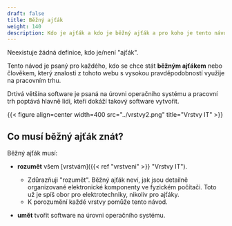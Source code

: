 ```yaml
---
draft: false
title: Běžný ajťák
weight: 140
description: Kdo je ajťák a kdo je běžný ajťák a pro koho je tento návod
---
```


Neexistuje žádná definice, kdo je/není "ajťák".

Tento návod je psaný pro každého, kdo se chce stát **běžným ajťákem** nebo člověkem, který znalosti z tohoto webu s vysokou pravděpodobností využije na pracovním trhu.

Drtivá většína software je psaná na úrovni operačního systému a pracovní trh poptává hlavně lidi, kteří dokáží takový software vytvořit.

{{< figure align=center width=400 src="../vrstvy2.png" title="Vrstvy IT" >}}

## Co musí běžný ajťák znát?

Běžný ajťák musí:

- **rozumět** všem [vrstvám]({{< ref "vrstveni" >}} "Vrstvy IT").
  - Zdůrazňuji "rozumět". Běžný ajťák neví, jak jsou detailně organizované elektronické komponenty ve fyzickém počítači. Toto už je spíš obor pro elektrotechniky, nikoliv pro ajťáky.
  - K porozumění každé vrstvy pomůže tento návod.

- **umět** tvořit software na úrovni operačního systému.